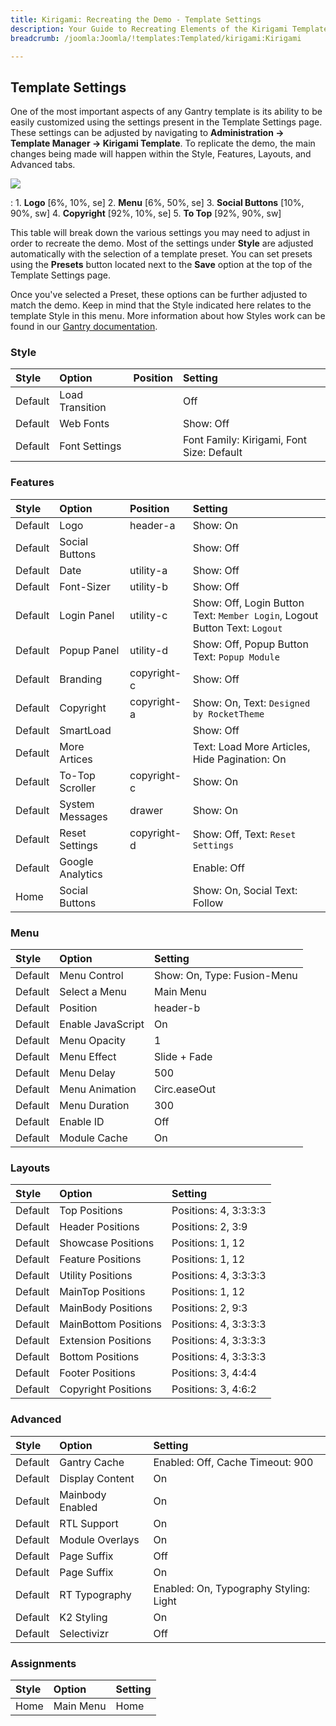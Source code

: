 ```yaml
---
title: Kirigami: Recreating the Demo - Template Settings
description: Your Guide to Recreating Elements of the Kirigami Template for WordPress
breadcrumb: /joomla:Joomla/!templates:Templated/kirigami:Kirigami

---
```


Template Settings
-----
One of the most important aspects of any Gantry template is its ability to be easily customized using the settings present in the Template Settings page. These settings can be adjusted by navigating to **Administration -> Template Manager -> Kirigami Template**. To replicate the demo, the main changes being made will happen within the Style, Features, Layouts, and Advanced tabs. 

![][kirigami2]

:   1. **Logo**  [6%, 10%, se]
    2. **Menu**  [6%, 50%, se]
    3. **Social Buttons** [10%, 90%, sw]
    4. **Copyright**  [92%, 10%, se]
    5. **To Top**  [92%, 90%, sw]

This table will break down the various settings you may need to adjust in order to recreate the demo. Most of the settings under **Style** are adjusted automatically with the selection of a template preset. You can set presets using the **Presets** button located next to the **Save** option at the top of the Template Settings page.

Once you've selected a Preset, these options can be further adjusted to match the demo. Keep in mind that the Style indicated here relates to the template Style in this menu. More information about how Styles work can be found in our [Gantry documentation][Style].

### Style
| Style   | Option          | Position | Setting                                  |  
| :------ | :-------------- | :------- | :--------------------------------------- |  
| Default | Load Transition |          | Off                                      |  
| Default | Web Fonts       |          | Show: Off                                |  
| Default | Font Settings   |          | Font Family: Kirigami, Font Size: Default |   

### Features
| Style   | Option           | Position    | Setting                                                                    |  
| :------ | :--------------- | :---------- | :------------------------------------------------------------------------- |  
| Default | Logo             | header-a    | Show: On                                                                   |  
| Default | Social Buttons   |             | Show: Off                                                                  |  
| Default | Date             | utility-a   | Show: Off                                                                  |  
| Default | Font-Sizer       | utility-b   | Show: Off                                                                  |  
| Default | Login Panel      | utility-c   | Show: Off, Login Button Text: `Member Login`, Logout Button Text: `Logout` |  
| Default | Popup Panel      | utility-d   | Show: Off, Popup Button Text: `Popup Module`                               |  
| Default | Branding         | copyright-c | Show: Off                                                                  |  
| Default | Copyright        | copyright-a | Show: On, Text: `Designed by RocketTheme`                                  |  
| Default | SmartLoad        |             | Show: Off                                                                  |  
| Default | More Artices     |             | Text: Load More Articles, Hide Pagination: On                              |  
| Default | To-Top Scroller  | copyright-c | Show: On                                                                   |  
| Default | System Messages  | drawer      | Show: On                                                                   |  
| Default | Reset Settings   | copyright-d | Show: Off, Text: `Reset Settings`                                          |  
| Default | Google Analytics |             | Enable: Off                                                                |  
| Home    | Social Buttons   |             | Show: On, Social Text: Follow                                              |  

### Menu
| Style   | Option            | Setting                     |  
| :------ | :---------------- | :-------------------------- |  
| Default | Menu Control      | Show: On, Type: Fusion-Menu |  
| Default | Select a Menu     | Main Menu                   |  
| Default | Position          | header-b                    |  
| Default | Enable JavaScript | On                          |  
| Default | Menu Opacity      | 1                           |  
| Default | Menu Effect       | Slide + Fade                |  
| Default | Menu Delay        | 500                         |  
| Default | Menu Animation    | Circ.easeOut                |  
| Default | Menu Duration     | 300                         |  
| Default | Enable ID         | Off                         |  
| Default | Module Cache      | On                          |  

### Layouts
| Style   | Option               | Setting               |  
| :------ | :------------------- | :-------------------- |  
| Default | Top Positions        | Positions: 4, 3:3:3:3 |  
| Default | Header Positions     | Positions: 2, 3:9     |  
| Default | Showcase Positions   | Positions: 1, 12      |  
| Default | Feature Positions    | Positions: 1, 12      |  
| Default | Utility Positions    | Positions: 4, 3:3:3:3 |  
| Default | MainTop Positions    | Positions: 1, 12      |  
| Default | MainBody Positions   | Positions: 2, 9:3     |  
| Default | MainBottom Positions | Positions: 4, 3:3:3:3 |  
| Default | Extension Positions  | Positions: 4, 3:3:3:3 |  
| Default | Bottom Positions     | Positions: 4, 3:3:3:3 |  
| Default | Footer Positions     | Positions: 3, 4:4:4   |  
| Default | Copyright Positions  | Positions: 3, 4:6:2   |  

### Advanced
| Style   | Option           | Setting                                |  
| :------ | :--------------- | :------------------------------------- |  
| Default | Gantry Cache     | Enabled: Off, Cache Timeout: 900       |  
| Default | Display Content  | On                                     |  
| Default | Mainbody Enabled | On                                     |  
| Default | RTL Support      | On                                     |  
| Default | Module Overlays  | On                                     |  
| Default | Page Suffix      | Off                                    |  
| Default | Page Suffix      | On                                     |  
| Default | RT Typography    | Enabled: On, Typography Styling: Light |  
| Default | K2 Styling       | On                                     |  
| Default | Selectivizr      | Off                                    |  

### Assignments
| Style | Option    | Setting |  
| :---- | :-------- | :------ |  
| Home  | Main Menu | Home    |  

[demo25]: assets/Kirigami.jpg
[menu]: ../../start/menu.md
[Style]: http://gantry-framework.org/documentation/wordpress/configure/
[kirigami2]: assets/kirigami.jpeg